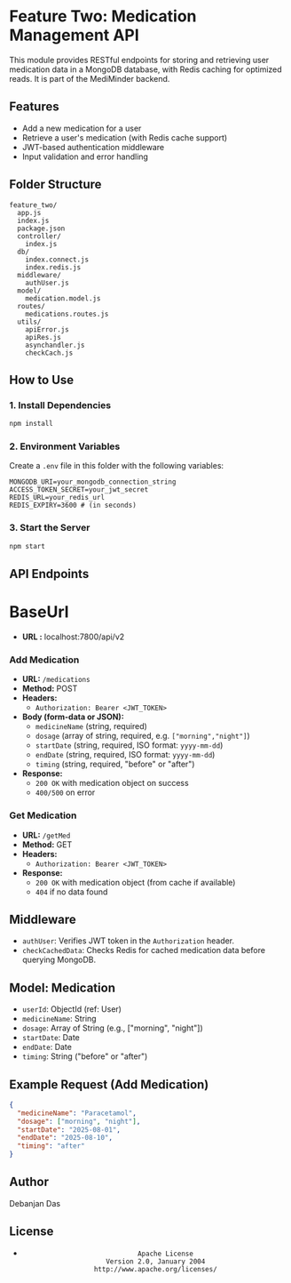 # Feature Two: Medication Management API

This module provides RESTful endpoints for storing and retrieving user medication data in a MongoDB database, with Redis caching for optimized reads. It is part of the MediMinder backend.

## Features
- Add a new medication for a user
- Retrieve a user's medication (with Redis cache support)
- JWT-based authentication middleware
- Input validation and error handling

## Folder Structure
```
feature_two/
  app.js
  index.js
  package.json
  controller/
    index.js
  db/
    index.connect.js
    index.redis.js
  middleware/
    authUser.js
  model/
    medication.model.js
  routes/
    medications.routes.js
  utils/
    apiError.js
    apiRes.js
    asynchandler.js
    checkCach.js
```

## How to Use

### 1. Install Dependencies
```sh
npm install
```

### 2. Environment Variables
Create a `.env` file in this folder with the following variables:
```
MONGODB_URI=your_mongodb_connection_string
ACCESS_TOKEN_SECRET=your_jwt_secret
REDIS_URL=your_redis_url
REDIS_EXPIRY=3600 # (in seconds)
```

### 3. Start the Server
```sh
npm start
```

## API Endpoints

# BaseUrl 
- **URL :** localhost:7800/api/v2

### Add Medication
- **URL:** `/medications`
- **Method:** POST
- **Headers:**
  - `Authorization: Bearer <JWT_TOKEN>`
- **Body (form-data or JSON):**
  - `medicineName` (string, required)
  - `dosage` (array of string, required, e.g. `["morning","night"]`)
  - `startDate` (string, required, ISO format: `yyyy-mm-dd`)
  - `endDate` (string, required, ISO format: `yyyy-mm-dd`)
  - `timing` (string, required, "before" or "after")
- **Response:**
  - `200 OK` with medication object on success
  - `400/500` on error

### Get Medication
- **URL:** `/getMed`
- **Method:** GET
- **Headers:**
  - `Authorization: Bearer <JWT_TOKEN>`
- **Response:**
  - `200 OK` with medication object (from cache if available)
  - `404` if no data found

## Middleware
- `authUser`: Verifies JWT token in the `Authorization` header.
- `checkCachedData`: Checks Redis for cached medication data before querying MongoDB.

## Model: Medication
- `userId`: ObjectId (ref: User)
- `medicineName`: String
- `dosage`: Array of String (e.g., ["morning", "night"])
- `startDate`: Date
- `endDate`: Date
- `timing`: String ("before" or "after")

## Example Request (Add Medication)
```json
{
  "medicineName": "Paracetamol",
  "dosage": ["morning", "night"],
  "startDate": "2025-08-01",
  "endDate": "2025-08-10",
  "timing": "after"
}
```

## Author
Debanjan Das

## License
-                                  Apache License
                           Version 2.0, January 2004
                        http://www.apache.org/licenses/

